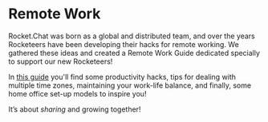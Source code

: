 # Remote Work

Rocket.Chat was born as a global and distributed team, and over the years Rocketeers have been developing their hacks for remote working. We gathered these ideas and created a Remote Work Guide dedicated specially to support our new Rocketeers!

In [this guide](https://docs.google.com/presentation/d/1WOk8y9Ek7CPRjqoOisXgbnCgbgg3-zXLATkzWlr4aOw/edit?usp=sharing) you'll find some productivity hacks, tips for dealing with multiple time zones, maintaining your work-life balance, and finally, some home office set-up models to inspire you!

It’s about _sharing_ and growing together!
